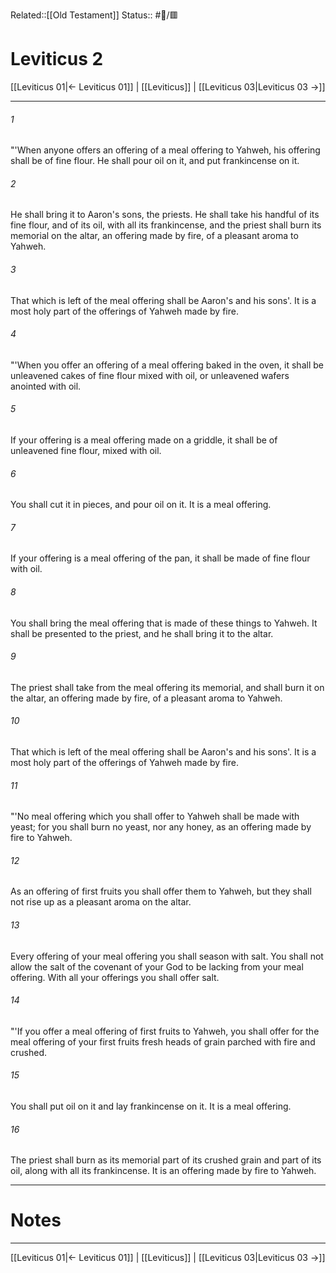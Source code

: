 Related::[[Old Testament]]
Status:: #📖/🟥
# Leviticus 2

[[Leviticus 01|← Leviticus 01]] | [[Leviticus]] | [[Leviticus 03|Leviticus 03 →]]
***



###### 1 
"'When anyone offers an offering of a meal offering to Yahweh, his offering shall be of fine flour. He shall pour oil on it, and put frankincense on it. 

###### 2 
He shall bring it to Aaron's sons, the priests. He shall take his handful of its fine flour, and of its oil, with all its frankincense, and the priest shall burn its memorial on the altar, an offering made by fire, of a pleasant aroma to Yahweh. 

###### 3 
That which is left of the meal offering shall be Aaron's and his sons'. It is a most holy part of the offerings of Yahweh made by fire. 

###### 4 
"'When you offer an offering of a meal offering baked in the oven, it shall be unleavened cakes of fine flour mixed with oil, or unleavened wafers anointed with oil. 

###### 5 
If your offering is a meal offering made on a griddle, it shall be of unleavened fine flour, mixed with oil. 

###### 6 
You shall cut it in pieces, and pour oil on it. It is a meal offering. 

###### 7 
If your offering is a meal offering of the pan, it shall be made of fine flour with oil. 

###### 8 
You shall bring the meal offering that is made of these things to Yahweh. It shall be presented to the priest, and he shall bring it to the altar. 

###### 9 
The priest shall take from the meal offering its memorial, and shall burn it on the altar, an offering made by fire, of a pleasant aroma to Yahweh. 

###### 10 
That which is left of the meal offering shall be Aaron's and his sons'. It is a most holy part of the offerings of Yahweh made by fire. 

###### 11 
"'No meal offering which you shall offer to Yahweh shall be made with yeast; for you shall burn no yeast, nor any honey, as an offering made by fire to Yahweh. 

###### 12 
As an offering of first fruits you shall offer them to Yahweh, but they shall not rise up as a pleasant aroma on the altar. 

###### 13 
Every offering of your meal offering you shall season with salt. You shall not allow the salt of the covenant of your God to be lacking from your meal offering. With all your offerings you shall offer salt. 

###### 14 
"'If you offer a meal offering of first fruits to Yahweh, you shall offer for the meal offering of your first fruits fresh heads of grain parched with fire and crushed. 

###### 15 
You shall put oil on it and lay frankincense on it. It is a meal offering. 

###### 16 
The priest shall burn as its memorial part of its crushed grain and part of its oil, along with all its frankincense. It is an offering made by fire to Yahweh.

---
# Notes


***
[[Leviticus 01|← Leviticus 01]] | [[Leviticus]] | [[Leviticus 03|Leviticus 03 →]]
